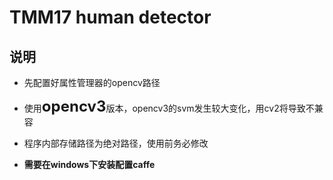 # TMM17 human detector

## 说明

- 先配置好属性管理器的opencv路径

- 使用<font size=5><b>opencv3</b></font>版本，opencv3的svm发生较大变化，用cv2将导致不兼容

- 程序内部存储路径为绝对路径，使用前务必修改

- <b>需要在windows下安装配置caffe</b>